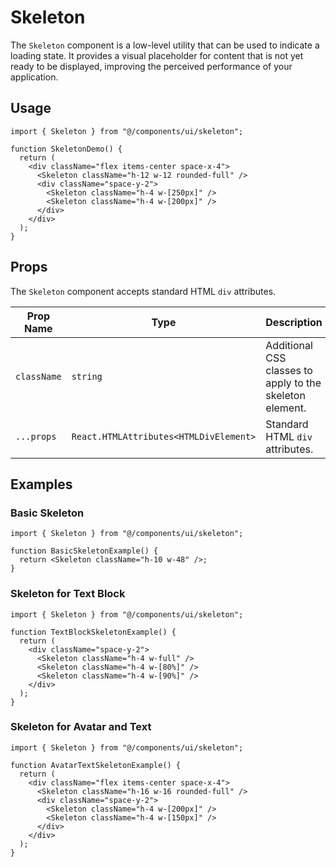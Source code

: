 # Skeleton

The `Skeleton` component is a low-level utility that can be used to indicate a loading state. It provides a visual placeholder for content that is not yet ready to be displayed, improving the perceived performance of your application.

## Usage

```tsx
import { Skeleton } from "@/components/ui/skeleton";

function SkeletonDemo() {
  return (
    <div className="flex items-center space-x-4">
      <Skeleton className="h-12 w-12 rounded-full" />
      <div className="space-y-2">
        <Skeleton className="h-4 w-[250px]" />
        <Skeleton className="h-4 w-[200px]" />
      </div>
    </div>
  );
}
```

## Props

The `Skeleton` component accepts standard HTML `div` attributes.

| Prop Name | Type | Description |
|---|---|---|
| `className` | `string` | Additional CSS classes to apply to the skeleton element. |
| `...props` | `React.HTMLAttributes<HTMLDivElement>` | Standard HTML `div` attributes. |

## Examples

### Basic Skeleton

```tsx
import { Skeleton } from "@/components/ui/skeleton";

function BasicSkeletonExample() {
  return <Skeleton className="h-10 w-48" />;
}
```

### Skeleton for Text Block

```tsx
import { Skeleton } from "@/components/ui/skeleton";

function TextBlockSkeletonExample() {
  return (
    <div className="space-y-2">
      <Skeleton className="h-4 w-full" />
      <Skeleton className="h-4 w-[80%]" />
      <Skeleton className="h-4 w-[90%]" />
    </div>
  );
}
```

### Skeleton for Avatar and Text

```tsx
import { Skeleton } from "@/components/ui/skeleton";

function AvatarTextSkeletonExample() {
  return (
    <div className="flex items-center space-x-4">
      <Skeleton className="h-16 w-16 rounded-full" />
      <div className="space-y-2">
        <Skeleton className="h-4 w-[200px]" />
        <Skeleton className="h-4 w-[150px]" />
      </div>
    </div>
  );
}
```